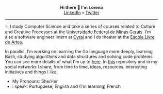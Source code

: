  <p align="center">
  <b>Hi there 👋 I'm Lorena </b><br>
  <a href="https://www.linkedin.com/in/lorenaleao/">LinkedIn</a> •
  <a href="https://twitter.com/llllleao">Twitter</a>
  <!--<br><br>-->
  <!--<img src="">-->
</p>

- - - -

:sparkles: I study Computer Science and take a series of courses related to Culture and Creative Processes at the [Universidade Federal de Minas Gerais](https://ufmg.br/). I'm also a software engineer intern at [Cyral](https://cyral.com/) and I do theater at the [Escola Livre de Artes](http://portalbelohorizonte.com.br/o-que-fazer/arte-e-cultura/centros-culturais/escola-livre-de-artes-arena-da-cultura-ela-arena). 

In parallel, I’m working on learning the Go language more deeply, learning Bash, studying algorithms and data structures and solving code problems. You can see more details of what I'm up to [here](https://github.com/lorenaleao/lorenaleao/blob/master/current-projects.md). In [this](https://github.com/lorenaleao/hello-world) repository and in my social networks I share, from time to time, ideas, resources, interesting initiatives and things I like.

- My Pronouns: She/Her
- I speak: Portuguese, English and (I'm learning) French
<!--
**lorenaleao/lorenaleao** is a ✨ _special_ ✨ repository because its `README.md` (this file) appears on your GitHub profile.

Here are some ideas to get you started:

Coisas que me interessam: educação, ler, explorar o mundo e idéias, filosofia, aprender, arte, computação, dançar, fotografia.
- 🌱 I’m currently learning ...
- 👯 I’m looking to collaborate on ...
- 🤔 I’m looking for help with ...
- 💬 Ask me about ...
- 📫 How to reach me: ...
- 😄 Pronouns: ...
- ⚡ Fun fact: ...
-->
